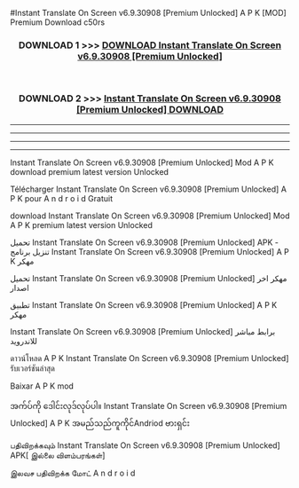 #Instant Translate On Screen v6.9.30908  [Premium Unlocked] A P K [MOD] Premium Download c50rs



<div align="center">

<h3>DOWNLOAD 1 >>> <a href="https://teeasianyam.web.app?sq=Instant Translate On Screen v6.9.30908  [Premium Unlocked]">DOWNLOAD Instant Translate On Screen v6.9.30908  [Premium Unlocked] </a></h3><br>

<h3>DOWNLOAD 2 >>> <a href="https://teeasianyam.web.app?sq=Instant Translate On Screen v6.9.30908  [Premium Unlocked] ">Instant Translate On Screen v6.9.30908  [Premium Unlocked]  DOWNLOAD </a></h3>

</div>


----------------------------------------------------------

----------------------------------------------------------

----------------------------------------------------------

----------------------------------------------------------


Instant Translate On Screen v6.9.30908  [Premium Unlocked]  Mod A P K download premium latest version Unlocked

Télécharger Instant Translate On Screen v6.9.30908  [Premium Unlocked]  A P K pour A n d r o i d Gratuit

download Instant Translate On Screen v6.9.30908  [Premium Unlocked]  Mod A P K premium latest version Unlocked

تحميل Instant Translate On Screen v6.9.30908  [Premium Unlocked]  APK - تنزيل برنامج Instant Translate On Screen v6.9.30908  [Premium Unlocked]  A P K مهكر

تحميل Instant Translate On Screen v6.9.30908  [Premium Unlocked]  مهكر اخر اصدار

تطبيق Instant Translate On Screen v6.9.30908  [Premium Unlocked]  A P K مهكر

Instant Translate On Screen v6.9.30908  [Premium Unlocked]  برابط مباشر للاندرويد

ดาวน์โหลด A P K Instant Translate On Screen v6.9.30908  [Premium Unlocked]  รับเวอร์ชันล่าสุด

Baixar A P K mod

အက်ပ်ကို ဒေါင်းလုဒ်လုပ်ပါ။ Instant Translate On Screen v6.9.30908  [Premium Unlocked]  A P K အမည်သည်ကူကိုင်Andriod ဗားရှင်း

பதிவிறக்கவும் Instant Translate On Screen v6.9.30908  [Premium Unlocked]  APK[ இல்லை விளம்பரங்கள்] 
 
இலவச பதிவிறக்க மோட் A n d r o i d



